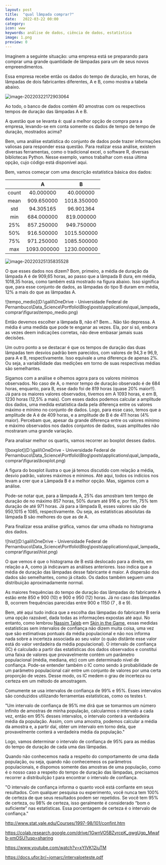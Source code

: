 ```yaml
---
layout: post
title:  "qual lâmpada comprar?"
date:   2022-03-22 00:00
category:  
icon: www
keywords: análise de dados, ciência de dados, estatística 
image: 1.png
preview: 0
---
```


Imaginem a seguinte situação: uma empresa está se preparando para comprar uma grande quantidade de lâmpadas para um de seus novos empreendimentos. 

Essa empresa recebe então os dados do tempo de duração, em horas,  de lâmpadas de dois fabricantes diferentes, A e B, como mostra a tabela abaixo. 

![image-20220322172903064](C:\Users\galil\AppData\Roaming\Typora\typora-user-images\image-20220322172903064.png)

Ao todo, o banco de dados contém 40 amostras com os respectivos tempos de duração das lâmpadas A e B. 

A questão que se levanta é: qual a melhor opção de compra para a empresa, levando-se em conta somente os dados de tempo de tempo de duração, mostrados acima?

Bem, uma análise estatística do conjunto de dados pode trazer informações valiosas para responder essa questão.  Para realizar essa análise, existem diversas ferramentas, como o tradicional excel, o software R, diversas bibliotecas Python. Nesse exemplo, vamos trabalhar com essa última opção, cujo código está disponível aqui. 

Bem, vamos começar com uma descrição estatística básica dos dados:

|       |      A      |      B      |
| :---: | :---------: | :---------: |
| count |  40.000000  |  40.000000  |
| mean  | 909.650000  | 1018.350000 |
|  std  |  94.305165  |  96.901364  |
|  min  | 684.000000  | 819.000000  |
|  25%  | 857.250000  | 949.750000  |
|  50%  | 916.500000  | 1015.500000 |
|  75%  | 971.250000  | 1085.500000 |
|  max  | 1093.000000 | 1230.000000 |



![image-20220325135835528](C:\Users\galil\AppData\Roaming\Typora\typora-user-images\image-20220325135835528.png)



O que esses dados nos dizem? Bom, primeiro, a média de duração da lâmpada A é de 909,65 horas, ao passo que a lâmpada B dura, em média, 1018,35 horas, como também está mostrado na figura abaixo. Isso significa que, para esse conjunto de dados,  as lâmpadas do tipo B duram em média, 12% a mais do que as lâmpadas A.  

![tempo_medio](D:\galil\OneDrive - Universidade Federal de Pernambuco\Data_Science\Portfolio\Blog\posts\applications\qual_lampada_comprar\figuras\tempo_medio.png)

Então devemos escolher a lâmpada B, não é? Bem... Não tão depressa. A média é uma medida que pode te enganar as vezes. Ela, por si só, embora as vezes deem indicações corretas, não deve embasar jamais suas decisões.

Um outro ponto a se destacar é que os tempos de duração das duas lâmpadas tem desvios padrão bem parecidos, com valores de 94,3 e 96,9, para A e B, respectivamente. Isso equivale a uma diferença de apenas 2%. Ou seja, a variabilidade das medições em torno de suas respectivas médias são semelhantes. 

Sigamos com a análise e olhemos agora para os valores mínimos observados. No caso de A, o menor tempo de duração observado é de 684 horas, enquanto, para B, esse dado foi de 819 horas (quase 20% maior!!). Já para os maiores valores observados, tivemos em A 1093 horas, e em B, 1230 horas (12,5% a mais). Com esses dados podemos calcular a amplitude dos dados, uma medida estatística dada pela diferença entre os valores máximo e mínimo no conjunto de dados. Logo, para esse caso, temos que a amplitude de A é de 409 horas, e a amplitude de B é de 411 horas (4% maior). Percebam que, apesar da grande diferença entre os valores mínimo e máximo observados nos dados conjuntos de dados, suas amplitudes não mostraram uma grande variação. 

Para analisar melhor os quartis, vamos recorrer ao boxplot desses dados.

![boxplot](D:\galil\OneDrive - Universidade Federal de Pernambuco\Data_Science\Portfolio\Blog\posts\applications\qual_lampada_comprar\figuras\boxplot.png)

A figura do boxplot ilustra o que já temos discutido com relação a média, desvio padrão, valores máximos e mínimos. Até aqui, todos os indícios nos levam a crer que a Lâmpada B é a melhor opção. Mas, sigamos com a análise.

Pode-se notar que, para a lâmpada A, 25% das amostram tem tempo de duração de no máximo 857 horas, 50% duram até 916 e, por fim, 75% tem duração de até 971 horas. Já para a lâmpada B, esses valores são de 950,1015 e 1085, respectivamente. Ou seja, as estatísticas absolutas da lâmpada B são melhores do que as de A. 

Para finalizar essa análise gráfica, vamos dar uma olhada no histograma dos dados. 

![hist](D:\galil\OneDrive - Universidade Federal de Pernambuco\Data_Science\Portfolio\Blog\posts\applications\qual_lampada_comprar\figuras\hist.png)

O que vemos é que o histograma de B está deslocado para a direita, em relação a A, como já indicavam as análises anteriores. Isso indica que a média de duração das lâmpadas desse fabricante é maior. A dispersão dos dados são semelhantes, como já citado. Os dados também seguem uma distribuição aproximadamente normal. 

As  maiores frequências do tempo de duração das lâmpadas do fabricante A estão ente 850 e 900 (10) e 900 e 950 (12) horas. Já no caso das lâmpadas B, ocorrem frequências parecidas entre 900 e 1150 (7 , 8 e 9). 

Bem, até aqui tudo indica que a escolha das lâmpadas do fabricante B seria uma opção razoável, dada todas as informações expostas até aqui. No entanto, como lembrou [Nassim Taleb](https://en.wikipedia.org/wiki/Nassim_Nicholas_Taleb) em [Skin in the Game](https://www.amazon.com.br/Skin-Game-Hidden-Asymmetries-English-ebook/dp/B075HYVP7C/ref=sr_1_1?__mk_pt_BR=%C3%85M%C3%85%C5%BD%C3%95%C3%91&crid=23MXAOK3O8NFO&keywords=Skin+in+the+Game&qid=1648564544&s=digital-text&sprefix=%2Cdigital-text%2C244&sr=1-1), essas medidas estatísticas sem intervalos de confiança não dizem muita coisa, uma vez que são estimativas pontuais da média populacional e não nos informa nada sobre a incerteza associada ao seu valor (o quão distãnte esse valor está do valor verdadeira da média populacional). O intervalo de confiança (IC) é calculado a partir das estatísticas dos dados observados e constitui uma faixa de valores que provavelmente contém um parâmetro populacional (média, mediana, etc) com um determinado nível de confiança. Pode-se entender também o IC como sendo à probabilidade de um parâmetro populacional cair entre um conjunto de valores por uma certa proporção de vezes. Desse modo, os IC medem o grau de incerteza ou certeza em um método de amostragem.

Comumente se usa intervalos de confiança de 99% e 95%. Esses intervalos são conduzidos utilizando ferramentas estatísticas, como os testes t. 

"Um intervalo de confiança de 95% me dirá que se tomarmos um número infinito de amostras de minha população, calcularmos o intervalo a cada vez, então em 95% desses intervalos, o intervalo conterá a verdadeira média da população. Assim, com uma amostra, podemos calcular a média da amostra e, a partir daí, obter um intervalo em torno dela, que provavelmente conterá a verdadeira média da população."

 Logo, vamos determinar o intervalo de confiança de 95% para as médias do tempo de duração de cada uma das lâmpadas. 



Quando não conhecemos nada a respeito do comportamento de uma dada população, ou seja, quando não conhecemeos os parâmetros populacionais, e dispomos somente das amostras de uma população, como é o nosso caso a respeito do tempo de duração das lâmpadas, precisamos recorrer a distribuilção t para encontrar o intervalo de confiança. 



"O intervalo de confiança informa o quanto você está confiante em seus resultados. Com qualquer pesquisa ou experimento, você nunca tem 100% de certeza de que seus resultados podem ser repetidos. Se você tem 95% de certeza, ou 98% de certeza, isso geralmente é considerado “bom o suficiente” nas estatísticas. Essa porcentagem de certeza é o intervalo de confiança."



http://www.stat.yale.edu/Courses/1997-98/101/confint.htm

https://colab.research.google.com/drive/1GwnVO5BZyrcpK_gwgUgp_Mwafb-xmOSU?usp=sharing

https://www.youtube.com/watch?v=xYIVK12iuTM

https://docs.ufpr.br/~jomarc/intervaloeteste.pdf

